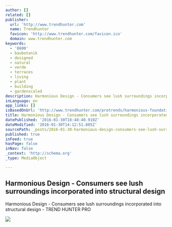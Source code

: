 ```yaml
---
author: []
related: []
publisher:
  url: 'http://www.trendhunter.com'
  name: Trendhunter
  favicon: 'http://www.trendhunter.com/favicon.ico'
  domain: www.trendhunter.com
keywords:
  - '8600'
  - baubotanik
  - designed
  - natural
  - verde
  - terraces
  - living
  - plant
  - building
  - gardenscaled
description: Harmonious Design - Consumers see lush surroundings incorporated into structural design - TREND HUNTER PRO
inLanguage: en
app_links: []
isBasedOnUrl: 'http://www.trendhunter.com/protrends/harmonious-foundation'
title: Harmonious Design - Consumers see lush surroundings incorporated into structural design
datePublished: '2016-01-30T18:48:40.910Z'
dateModified: '2016-01-30T14:12:51.805Z'
sourcePath: _posts/2016-01-30-harmonious-design-consumers-see-lush-surroundings-incorpor.md
published: true
inFeed: true
hasPage: false
inNav: false
_context: 'http://schema.org'
_type: MediaObject

---
```

<article style=""><h1>Harmonious Design - Consumers see lush surroundings incorporated into structural design</h1><p>Harmonious Design - Consumers see lush surroundings incorporated into structural design - TREND HUNTER PRO</p><img src="http://cdn.trendhunterstatic.com/phpthumbnails/307/307342/307342_1_468.jpeg" /></article>
